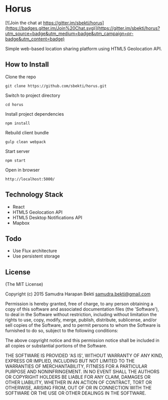 Horus
=========

[![Join the chat at https://gitter.im/sbekti/horus](https://badges.gitter.im/Join%20Chat.svg)](https://gitter.im/sbekti/horus?utm_source=badge&utm_medium=badge&utm_campaign=pr-badge&utm_content=badge)

Simple web-based location sharing platform using HTML5 Geolocation API.

## How to Install

Clone the repo

  	git clone https://github.com/sbekti/horus.git

Switch to project directory

  	cd horus

Install project dependencies

	npm install

Rebuild client bundle

	gulp clean webpack

Start server

  	npm start

Open in browser

	http://localhost:5000/

## Technology Stack

- React
- HTML5 Geolocation API
- HTML5 Desktop Notifications API
- Mapbox

## Todo

- Use Flux architecture
- Use persistent storage

## License

(The MIT License)

Copyright (c) 2015 Samudra Harapan Bekti <samudra.bekti@gmail.com>

Permission is hereby granted, free of charge, to any person obtaining
a copy of this software and associated documentation files (the
'Software'), to deal in the Software without restriction, including
without limitation the rights to use, copy, modify, merge, publish,
distribute, sublicense, and/or sell copies of the Software, and to
permit persons to whom the Software is furnished to do so, subject to
the following conditions:

The above copyright notice and this permission notice shall be
included in all copies or substantial portions of the Software.

THE SOFTWARE IS PROVIDED 'AS IS', WITHOUT WARRANTY OF ANY KIND,
EXPRESS OR IMPLIED, INCLUDING BUT NOT LIMITED TO THE WARRANTIES OF
MERCHANTABILITY, FITNESS FOR A PARTICULAR PURPOSE AND NONINFRINGEMENT.
IN NO EVENT SHALL THE AUTHORS OR COPYRIGHT HOLDERS BE LIABLE FOR ANY
CLAIM, DAMAGES OR OTHER LIABILITY, WHETHER IN AN ACTION OF CONTRACT,
TORT OR OTHERWISE, ARISING FROM, OUT OF OR IN CONNECTION WITH THE
SOFTWARE OR THE USE OR OTHER DEALINGS IN THE SOFTWARE.
